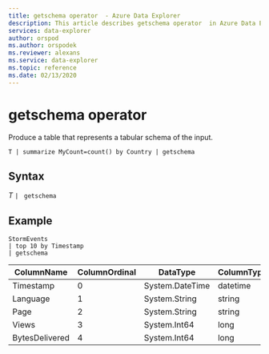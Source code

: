 ```yaml
---
title: getschema operator  - Azure Data Explorer
description: This article describes getschema operator  in Azure Data Explorer.
services: data-explorer
author: orspod
ms.author: orspodek
ms.reviewer: alexans
ms.service: data-explorer
ms.topic: reference
ms.date: 02/13/2020
---
```

# getschema operator 

Produce a table that represents a tabular schema of the input.

```apl
T | summarize MyCount=count() by Country | getschema 
```

## Syntax

*T* `| ` `getschema`

## Example

<!-- csl: https://help.apl.windows.net:443/Samples -->
```apl
StormEvents
| top 10 by Timestamp
| getschema
```

|ColumnName|ColumnOrdinal|DataType|ColumnType|
|---|---|---|---|
|Timestamp|0|System.DateTime|datetime|
|Language|1|System.String|string|
|Page|2|System.String|string|
|Views|3|System.Int64|long
|BytesDelivered|4|System.Int64|long
